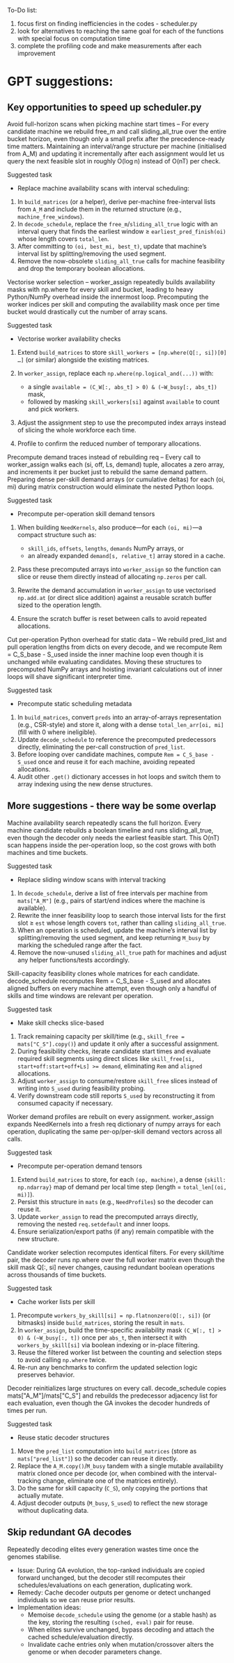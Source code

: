 To-Do list:
1. focus first on finding inefficiencies in the codes - scheduler.py
2. look for alternatives to reaching the same goal for each of the functions with special focus on computation time
3. complete the profiling code and make measurements after each improvement

# GPT suggestions:
## Key opportunities to speed up scheduler.py
Avoid full-horizon scans when picking machine start times – For every candidate machine we rebuild free_m and call sliding_all_true over the entire bucket horizon, even though only a small prefix after the precedence-ready time matters. Maintaining an interval/range structure per machine (initialised from A_M) and updating it incrementally after each assignment would let us query the next feasible slot in roughly O(log n) instead of O(nT) per check.

Suggested task
* Replace machine availability scans with interval scheduling:
1. In `build_matrices` (or a helper), derive per-machine free-interval lists from `A_M` and include them in the returned structure (e.g., `machine_free_windows`).
2. In `decode_schedule`, replace the `free_m`/`sliding_all_true` logic with an interval query that finds the earliest window ≥ `earliest_pred_finish(oi)` whose length covers `total_len`.
3. After committing to `(oi, best_mi, best_t)`, update that machine’s interval list by splitting/removing the used segment.
4. Remove the now-obsolete `sliding_all_true` calls for machine feasibility and drop the temporary boolean allocations.

Vectorise worker selection – worker_assign repeatedly builds availability masks with np.where for every skill and bucket, leading to heavy Python/NumPy overhead inside the innermost loop. Precomputing the worker indices per skill and computing the availability mask once per time bucket would drastically cut the number of array scans.

Suggested task
* Vectorise worker availability checks
1. Extend `build_matrices` to store `skill_workers = [np.where(Q[:, si])[0] …]` (or similar) alongside the existing matrices.
2. In `worker_assign`, replace each `np.where(np.logical_and(...))` with:

   * a single `available = (C_W[:, abs_t] > 0) & (~W_busy[:, abs_t])` mask,
   * followed by masking `skill_workers[si]` against `available` to count and pick workers.
3. Adjust the assignment step to use the precomputed index arrays instead of slicing the whole workforce each time.
4. Profile to confirm the reduced number of temporary allocations.

Precompute demand traces instead of rebuilding req – Every call to worker_assign walks each (si, off, Ls, demand) tuple, allocates a zero array, and increments it per bucket just to rebuild the same demand pattern. Preparing dense per-skill demand arrays (or cumulative deltas) for each (oi, mi) during matrix construction would eliminate the nested Python loops.

Suggested task
* Precompute per-operation skill demand tensors
1. When building `NeedKernels`, also produce—for each `(oi, mi)`—a compact structure such as:

   * `skill_ids`, `offsets`, `lengths`, `demands` NumPy arrays, or
   * an already expanded `demand[s, relative_t]` array stored in a cache.
2. Pass these precomputed arrays into `worker_assign` so the function can slice or reuse them directly instead of allocating `np.zeros` per call.
3. Rewrite the demand accumulation in `worker_assign` to use vectorised `np.add.at` (or direct slice addition) against a reusable scratch buffer sized to the operation length.
4. Ensure the scratch buffer is reset between calls to avoid repeated allocations.

Cut per-operation Python overhead for static data – We rebuild pred_list and pull operation lengths from dicts on every decode, and we recompute Rem = C_S_base - S_used inside the inner machine loop even though it is unchanged while evaluating candidates. Moving these structures to precomputed NumPy arrays and hoisting invariant calculations out of inner loops will shave significant interpreter time.

Suggested task
* Precompute static scheduling metadata
1. In `build_matrices`, convert `preds` into an array-of-arrays representation (e.g., CSR-style) and store it, along with a dense `total_len_arr[oi, mi]` (fill with 0 where ineligible).
2. Update `decode_schedule` to reference the precomputed predecessors directly, eliminating the per-call construction of `pred_list`.
3. Before looping over candidate machines, compute `Rem = C_S_base - S_used` once and reuse it for each machine, avoiding repeated allocations.
4. Audit other `.get()` dictionary accesses in hot loops and switch them to array indexing using the new dense structures.



## More suggestions - there way be some overlap
Machine availability search repeatedly scans the full horizon.
Every machine candidate rebuilds a boolean timeline and runs sliding_all_true, even though the decoder only needs the earliest feasible start. This O(nT) scan happens inside the per-operation loop, so the cost grows with both machines and time buckets.

Suggested task
* Replace sliding window scans with interval tracking
1. In `decode_schedule`, derive a list of free intervals per machine from `mats["A_M"]` (e.g., pairs of start/end indices where the machine is available).
2. Rewrite the inner feasibility loop to search those interval lists for the first slot ≥ `est` whose length covers `tot`, rather than calling `sliding_all_true`.
3. When an operation is scheduled, update the machine’s interval list by splitting/removing the used segment, and keep returning `M_busy` by marking the scheduled range after the fact.
4. Remove the now-unused `sliding_all_true` path for machines and adjust any helper functions/tests accordingly.

Skill-capacity feasibility clones whole matrices for each candidate.
decode_schedule recomputes Rem = C_S_base - S_used and allocates aligned buffers on every machine attempt, even though only a handful of skills and time windows are relevant per operation.

Suggested task
* Make skill checks slice-based
1. Track remaining capacity per skill/time (e.g., `skill_free = mats["C_S"].copy()`) and update it only after a successful assignment.
2. During feasibility checks, iterate candidate start times and evaluate required skill segments using direct slices like `skill_free[si, start+off:start+off+Ls] >= demand`, eliminating `Rem` and `aligned` allocations.
3. Adjust `worker_assign` to consume/restore `skill_free` slices instead of writing into `S_used` during feasibility probing.
4. Verify downstream code still reports `S_used` by reconstructing it from consumed capacity if necessary.

Worker demand profiles are rebuilt on every assignment.
worker_assign expands NeedKernels into a fresh req dictionary of numpy arrays for each operation, duplicating the same per-op/per-skill demand vectors across all calls.

Suggested task
* Precompute per-operation demand tensors
1. Extend `build_matrices` to store, for each `(op, machine)`, a dense `{skill: np.ndarray}` map of demand per local time step (length = `total_len[(oi, mi)]`).
2. Persist this structure in `mats` (e.g., `NeedProfiles`) so the decoder can reuse it.
3. Update `worker_assign` to read the precomputed arrays directly, removing the nested `req.setdefault` and inner loops.
4. Ensure serialization/export paths (if any) remain compatible with the new structure.

Candidate worker selection recomputes identical filters.
For every skill/time pair, the decoder runs np.where over the full worker matrix even though the skill mask Q[:, si] never changes, causing redundant boolean operations across thousands of time buckets.

Suggested task
* Cache worker lists per skill
1. Precompute `workers_by_skill[si] = np.flatnonzero(Q[:, si])` (or bitmasks) inside `build_matrices`, storing the result in `mats`.
2. In `worker_assign`, build the time-specific availability mask `(C_W[:, t] > 0) & (~W_busy[:, t])` once per `abs_t`, then intersect it with `workers_by_skill[si]` via boolean indexing or in-place filtering.
3. Reuse the filtered worker list between the counting and selection steps to avoid calling `np.where` twice.
4. Re-run any benchmarks to confirm the updated selection logic preserves behavior.

Decoder reinitializes large structures on every call.
decode_schedule copies mats["A_M"]/mats["C_S"] and rebuilds the predecessor adjacency list for each evaluation, even though the GA invokes the decoder hundreds of times per run.

Suggested task
* Reuse static decoder structures
1. Move the `pred_list` computation into `build_matrices` (store as `mats["pred_list"]`) so the decoder can reuse it directly.
2. Replace the `A_M.copy()`/`M_busy` tandem with a single mutable availability matrix cloned once per decode (or, when combined with the interval-tracking change, eliminate one of the matrices entirely).
3. Do the same for skill capacity (`C_S`), only copying the portions that actually mutate.
4. Adjust decoder outputs (`M_busy`, `S_used`) to reflect the new storage without duplicating data.

## Skip redundant GA decodes
Repeatedly decoding elites every generation wastes time once the genomes stabilise.
* Issue: During GA evolution, the top-ranked individuals are copied forward unchanged, but the decoder still recomputes their schedules/evaluations on each generation, duplicating work.
* Remedy: Cache decoder outputs per genome or detect unchanged individuals so we can reuse prior results.
* Implementation ideas:
  * Memoise `decode_schedule` using the genome (or a stable hash) as the key, storing the resulting `(sched, eval)` pair for reuse.
  * When elites survive unchanged, bypass decoding and attach the cached schedule/evaluation directly.
  * Invalidate cache entries only when mutation/crossover alters the genome or when decoder parameters change.

